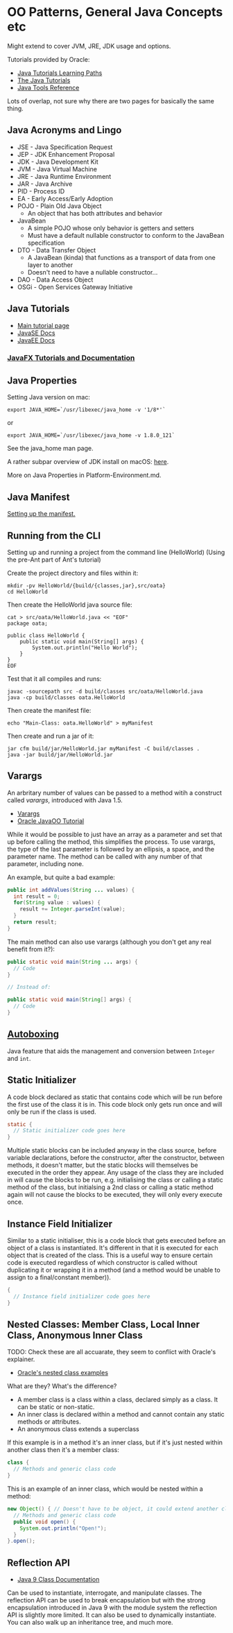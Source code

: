 # OO Patterns, General Java Concepts etc

Might extend to cover JVM, JRE, JDK usage and options.

Tutorials provided by Oracle:

* [Java Tutorials Learning Paths](https://docs.oracle.com/javase/tutorial/tutorialLearningPaths.html)
* [The Java Tutorials](https://docs.oracle.com/javase/tutorial/index.html)
* [Java Tools Reference](https://docs.oracle.com/javase/9/tools/tools-and-command-reference.htm#JSWOR596)

Lots of overlap, not sure why there are two pages for basically the same thing.

## Java Acronyms and Lingo

* JSE - Java Specification Request
* JEP - JDK Enhancement Proposal
* JDK - Java Development Kit
* JVM - Java Virtual Machine
* JRE - Java Runtime Environment
* JAR - Java Archive
* PID - Process ID
* EA - Early Access/Early Adoption
* POJO - Plain Old Java Object
  * An object that has both attributes and behavior
* JavaBean
  * A simple POJO whose only behavior is getters and setters
  * Must have a default nullable constructor to conform to the JavaBean specification
* DTO - Data Transfer Object
  * A JavaBean (kinda) that functions as a transport of data from one layer to another
  * Doesn't need to have a nullable constructor...
* DAO - Data Access Object
* OSGi - Open Services Gateway Initiative

## Java Tutorials

* [Main tutorial page](https://docs.oracle.com/javase/tutorial/index.html)
* [JavaSE Docs](https://docs.oracle.com/javase/8/docs/)
* [JavaEE Docs](https://docs.oracle.com/javaee/7/index.html)

### [JavaFX Tutorials and Documentation](https://docs.oracle.com/javase/8/javase-clienttechnologies.htm)

## Java Properties

Setting Java version on mac:

```shell
export JAVA_HOME=`/usr/libexec/java_home -v '1/8*'`
```

or

```shell
export JAVA_HOME=`/usr/libexec/java_home -v 1.8.0_121`
```

See the java_home man page.

A rather subpar overview of JDK install on macOS: [here](https://docs.oracle.com/javase/8/docs/technotes/guides/install/mac_jdk.html).

More on Java Properties in Platform-Environment.md.

## Java Manifest

[Setting up the manifest.](https://docs.oracle.com/javase/tutorial/deployment/jar/manifestindex.html)

## Running from the CLI

Setting up and running a project from the command line (HelloWorld)
(Using the pre-Ant part of Ant's tutorial)

Create the project directory and files within it:

```shell
mkdir -pv HelloWorld/{build/{classes,jar},src/oata}
cd HelloWorld
```

Then create the HelloWorld java source file:

```shell
cat > src/oata/HelloWorld.java << "EOF"
package oata;

public class HelloWorld {
    public static void main(String[] args) {
        System.out.println("Hello World");
    }
}
EOF
```

Test that it all compiles and runs:

```shell
javac -sourcepath src -d build/classes src/oata/HelloWorld.java
java -cp build/classes oata.HelloWorld
```

Then create the manifest file:

```shell
echo "Main-Class: oata.HelloWorld" > myManifest
```

Then create and run a jar of it:

```shell
jar cfm build/jar/HelloWorld.jar myManifest -C build/classes .
java -jar build/jar/HelloWorld.jar
```

## Varargs

An arbritary number of values can be passed to a method witih a construct called *varargs*, introduced with Java 1.5.

* [Varargs](https://docs.oracle.com/javase/1.5.0/docs/guide/language/varargs.html)
* [Oracle JavaOO Tutorial](https://docs.oracle.com/javase/tutorial/java/javaOO/arguments.html)

While it would be possible to just have an array as a parameter and set that up before calling the method, this simplifies the process. To use varargs, the type of the last parameter is followed by an ellipsis, a space, and  the parameter name. The method can be called with any number of that parameter, including none.

An example, but quite a bad example:

```Java
public int addValues(String ... values) {
  int result = 0;
  for(String value : values) {
    result += Integer.parseInt(value);
  }
  return result;
}
```

The main method can also use varargs (although you don't get any real benefit from it?):

```Java
public static void main(String ... args) {
  // Code
}

// Instead of:

public static void main(String[] args) {
  // Code
}
```

## [Autoboxing](https://docs.oracle.com/javase/1.5.0/docs/guide/language/autoboxing.html)

Java feature that aids the management and conversion between `Integer` and `int`.

## Static Initializer

A code block declared as static that contains code which will be run before the first use of the class it is in. This code block only gets run once and will only be run if the class is used.

```Java
static {
  // Static initializer code goes here
}
```

Multiple static blocks can be included anyway in the class source, before variable declarations, before the constructor, after the constructor, between methods, it doesn't matter, but the static blocks will themselves be executed in the order they appear. Any usage of the class they are included in will cause the blocks to be run, e.g. initialising the class or calling a static method of the class, but initialsing a 2nd class or calling a static method again will not cause the blocks to be executed, they will only every execute once.

## Instance Field Initializer

Similar to a static initialiser, this is a code block that gets executed before an object of a class is instantiated. It's different in that it is executed for each object that is created of the class. This is a useful way to ensure certain code is executed regardless of which constructor is called without duplicating it or wrapping it in a method (and a method would be unable to assign to a final/constant member)).

```Java
{
  // Instance field initializer code goes here
}
```

## Nested Classes: Member Class, Local Inner Class, Anonymous Inner Class

TODO: Check these are all accuarate, they seem to conflict with Oracle's explainer.

* [Oracle's nested class examples](https://docs.oracle.com/javase/tutorial/java/javaOO/whentouse.html)

What are they? What's the difference?

* A member class is a class within a class, declared simply as a class. It can be static or non-static.
* An inner class is declared within a method and cannot contain any static methods or attributes.
* An anonymous class extends a superclass

If this example is in a method it's an inner class, but if it's just nested within another class then it's a member class:

```Java
class {
  // Methods and generic class code
}
```

This is an example of an inner class, which would be nested within a method:

```Java
new Object() { // Doesn't have to be object, it could extend another class
  // Methods and generic class code
  public void open() {
    System.out.println("Open!");
  }
}.open();
```

## Reflection API

* [Java 9 Class Documentation](https://docs.oracle.com/javase/9/docs/api/java/lang/Class.html)

Can be used to instantiate, interrogate, and manipulate classes. The reflection API can be used to break encapsulation but with the strong encapsulation introduced in Java 9 with the module system the reflection API is slightly more limited. It can also be used to dynamically instantiate. You can also walk up an inheritance tree, and much more.